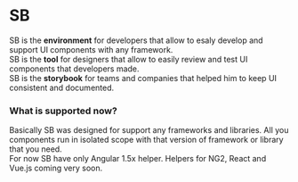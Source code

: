 # SB
SB is the **environment** for developers that allow to esaly develop and support UI components with any framework.  
SB is the **tool** for designers that allow to easily review and test UI components that developers made.  
SB is the **storybook** for teams and companies that helped him to keep UI consistent and documented.

### What is supported now?
Basically SB was designed for support any frameworks and libraries. All you components run in isolated scope with that version of framework or library that you need.  
For now SB have only Angular 1.5x helper. Helpers for NG2, React and Vue.js coming very soon.
